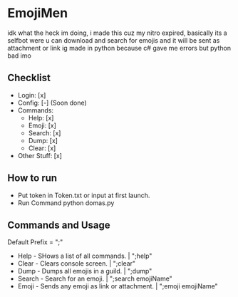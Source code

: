 # EmojiMen
idk what the heck im doing, i made this cuz my nitro expired, basically its a selfbot were u can download and search for emojis and it will be sent as attachment or link ig
made in python because c# gave me errors but python bad imo

## Checklist
- Login: [x]
- Config: [-] (Soon done)
- Commands:
    - Help: [x]
    - Emoji: [x]
    - Search: [x]
    - Dump: [x]
    - Clear: [x]
- Other Stuff: [x]

## How to run
- Put token in Token.txt or input at first launch.
- Run Command python domas.py

## Commands and Usage
Default Prefix = ";"
- Help - SHows a list of all commands. | ";help"
- Clear - Clears console screen. | ";clear"
- Dump - Dumps all emojis in a guild. | ";dump"
- Search - Search for an emoji. | ";search emojiName"
- Emoji - Sends any emoji as link or attachment. | ";emoji emojiName"
